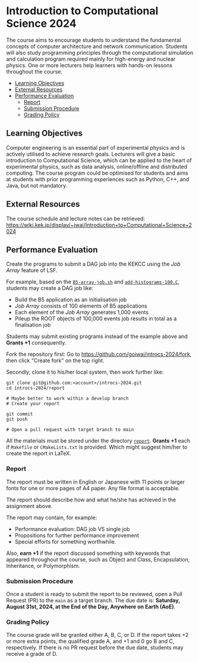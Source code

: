 # Introduction to Computational Science 2024 <!-- omit in toc -->

The course aims to encourage students to understand the fundamental concepts of computer architecture and network communication. Students will also study programming principles through the computational simulation and calculation program required mainly for high-energy and nuclear physics. One or more lecturers help learners with hands-on lessons throughout the course.

- [Learning Objectives](#learning-objectives)
- [External Resources](#external-resources)
- [Performance Evaluation](#performance-evaluation)
  - [Report](#report)
  - [Submission Procedure](#submission-procedure)
  - [Grading Policy](#grading-policy)

## Learning Objectives

Computer engineering is an essential part of experimental physics and is actively utilised to achieve research goals. Lecturers will give a basic introduction to Computational Science, which can be applied to the heart of experimental physics, such as data analysis, online/offline and distributed computing. The course program could be optimised for students and aims at students with prior programming experiences such as Python, C++, and Java, but not mandatory.

## External Resources

The course schedule and lecture notes can be retrieved: <https://wiki.kek.jp/display/~iwai/Introduction+to+Computational+Science+2024>

## Performance Evaluation

Create the programs to submit a DAG job into the KEKCC using the _Job Array_ feature of LSF.

For example, based on the [`B5-array-job.sh`](job-and-task/lsf/geant4/B5-array-job.sh) and [`add-histograms-100.C`](job-and-task/lsf/geant4/add-histograms-100.C), students may create a DAG job like:

- Build the B5 application as an initialisation job
- _Job Array_ consists of 100 elements of B5 applications
- Each element of the _Job Array_ generates 1,000 events
- Pileup the ROOT objects of 100,000 events job results in total as a finalisation job

Students may submit existing programs instead of the example above and **Grants +1** consequently.

Fork the repository first: Go to <https://github.com/goiwai/introcs-2024/fork>, then click "Create fork" on the top right.

Secondly, clone it to his/her local system, then work further like:

```shell
git clone git@github.com:<account>/introcs-2024.git
cd introcs-2024/report

# Maybe better to work within a develop branch
# Create your report

git commit
git push

# Open a pull request with target branch to main
```

All the materials must be stored under the directory [`report`](report/). **Grants +1** each if `Makefile` or `CMakeLists.txt` is provided. Which might suggest him/her to create the report in LaTeX.

### Report

The report must be written in English or Japanese with 11 points or larger fonts for one or more pages of A4 paper. Any file format is acceptable.

The report should describe how and what he/she has achieved in the assignment above.

The report may contain, for example:

- Performance evaluation: DAG job VS single job
- Propositions for further performance improvement
- Special efforts for something worthwhile.

Also, **earn +1** if the report discussed something with keywords that appeared throughout the course, such as Object and Class, Encapsulation, Inheritance, or Polymorphism.

### Submission Procedure

Once a student is ready to submit the report to be reviewed, open a Pull Request (PR) to the `main` as a target branch. The due date is: **Saturday, August 31st, 2024, at the End of the Day, Anywhere on Earth (AoE)**.

### Grading Policy

The course grade will be granted either A, B, C, or D. If the report takes +2 or more extra points, the qualified grade A, and +1 and 0 go B and C, respectively. If there is no PR request before the due date, students may receive a grade of D.
